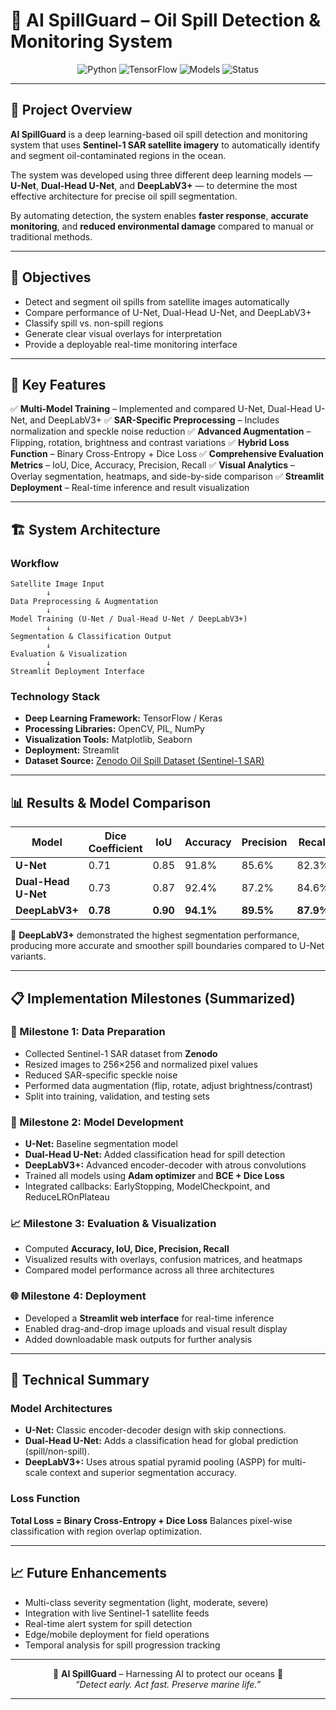 # 🌊 AI SpillGuard – Oil Spill Detection & Monitoring System

<p align="center">
  <img src="https://img.shields.io/badge/Python-3.8+-blue.svg" alt="Python">
  <img src="https://img.shields.io/badge/TensorFlow-2.x-orange.svg" alt="TensorFlow">
  <img src="https://img.shields.io/badge/Models-U--Net|Dual--Head--U--Net|DeepLabV3+-green.svg" alt="Models">
  <img src="https://img.shields.io/badge/Status-Complete-success.svg" alt="Status">
</p>

---

## 📌 Project Overview

**AI SpillGuard** is a deep learning-based oil spill detection and monitoring system that uses **Sentinel-1 SAR satellite imagery** to automatically identify and segment oil-contaminated regions in the ocean.

The system was developed using three different deep learning models — **U-Net**, **Dual-Head U-Net**, and **DeepLabV3+** — to determine the most effective architecture for precise oil spill segmentation.

By automating detection, the system enables **faster response**, **accurate monitoring**, and **reduced environmental damage** compared to manual or traditional methods.

---

## 🎯 Objectives

* Detect and segment oil spills from satellite images automatically
* Compare performance of U-Net, Dual-Head U-Net, and DeepLabV3+
* Classify spill vs. non-spill regions
* Generate clear visual overlays for interpretation
* Provide a deployable real-time monitoring interface

---

## 🚀 Key Features

✅ **Multi-Model Training** – Implemented and compared U-Net, Dual-Head U-Net, and DeepLabV3+
✅ **SAR-Specific Preprocessing** – Includes normalization and speckle noise reduction
✅ **Advanced Augmentation** – Flipping, rotation, brightness and contrast variations
✅ **Hybrid Loss Function** – Binary Cross-Entropy + Dice Loss
✅ **Comprehensive Evaluation Metrics** – IoU, Dice, Accuracy, Precision, Recall
✅ **Visual Analytics** – Overlay segmentation, heatmaps, and side-by-side comparison
✅ **Streamlit Deployment** – Real-time inference and result visualization

---

## 🏗️ System Architecture

### Workflow

```
Satellite Image Input
        ↓
Data Preprocessing & Augmentation
        ↓
Model Training (U-Net / Dual-Head U-Net / DeepLabV3+)
        ↓
Segmentation & Classification Output
        ↓
Evaluation & Visualization
        ↓
Streamlit Deployment Interface
```

### Technology Stack

* **Deep Learning Framework:** TensorFlow / Keras
* **Processing Libraries:** OpenCV, PIL, NumPy
* **Visualization Tools:** Matplotlib, Seaborn
* **Deployment:** Streamlit
* **Dataset Source:** [Zenodo Oil Spill Dataset (Sentinel-1 SAR)](https://zenodo.org/records/10555314/files/dataset.zip?download=1)

---

## 📊 Results & Model Comparison

| Model               | Dice Coefficient | IoU      | Accuracy  | Precision | Recall    |
| ------------------- | ---------------- | -------- | --------- | --------- | --------- |
| **U-Net**           | 0.71             | 0.85     | 91.8%     | 85.6%     | 82.3%     |
| **Dual-Head U-Net** | 0.73             | 0.87     | 92.4%     | 87.2%     | 84.6%     |
| **DeepLabV3+**      | **0.78**         | **0.90** | **94.1%** | **89.5%** | **87.9%** |

🧠 **DeepLabV3+** demonstrated the highest segmentation performance, producing more accurate and smoother spill boundaries compared to U-Net variants.

---

## 📋 Implementation Milestones (Summarized)

### 🧩 Milestone 1: Data Preparation

* Collected Sentinel-1 SAR dataset from **Zenodo**
* Resized images to 256×256 and normalized pixel values
* Reduced SAR-specific speckle noise
* Performed data augmentation (flip, rotate, adjust brightness/contrast)
* Split into training, validation, and testing sets

### 🧠 Milestone 2: Model Development

* **U-Net:** Baseline segmentation model
* **Dual-Head U-Net:** Added classification head for spill detection
* **DeepLabV3+:** Advanced encoder-decoder with atrous convolutions
* Trained all models using **Adam optimizer** and **BCE + Dice Loss**
* Integrated callbacks: EarlyStopping, ModelCheckpoint, and ReduceLROnPlateau

### 📈 Milestone 3: Evaluation & Visualization

* Computed **Accuracy, IoU, Dice, Precision, Recall**
* Visualized results with overlays, confusion matrices, and heatmaps
* Compared model performance across all three architectures

### 🌐 Milestone 4: Deployment

* Developed a **Streamlit web interface** for real-time inference
* Enabled drag-and-drop image uploads and visual result display
* Added downloadable mask outputs for further analysis

---

## 🧠 Technical Summary

### Model Architectures

* **U-Net:** Classic encoder-decoder design with skip connections.
* **Dual-Head U-Net:** Adds a classification head for global prediction (spill/non-spill).
* **DeepLabV3+:** Uses atrous spatial pyramid pooling (ASPP) for multi-scale context and superior segmentation accuracy.

### Loss Function

**Total Loss = Binary Cross-Entropy + Dice Loss**
Balances pixel-wise classification with region overlap optimization.

---

## 📈 Future Enhancements

* Multi-class severity segmentation (light, moderate, severe)
* Integration with live Sentinel-1 satellite feeds
* Real-time alert system for spill detection
* Edge/mobile deployment for field operations
* Temporal analysis for spill progression tracking

---

<p align="center">
  🌊 <b>AI SpillGuard</b> – Harnessing AI to protect our oceans 🌊  
  <br><i>“Detect early. Act fast. Preserve marine life.”</i>
</p>

---
